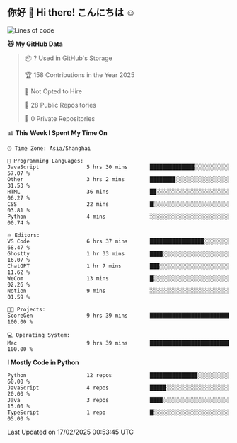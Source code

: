 ## 你好 👋 Hi there! こんにちは ☺️

<!--START_SECTION:waka-->
![Lines of code](https://img.shields.io/badge/From%20Hello%20World%20I%27ve%20Written-408.6%20thousand%20lines%20of%20code-blue)

**🐱 My GitHub Data** 

> 📦 ? Used in GitHub's Storage 
 > 
> 🏆 158 Contributions in the Year 2025
 > 
> 🚫 Not Opted to Hire
 > 
> 📜 28 Public Repositories 
 > 
> 🔑 0 Private Repositories 
 > 
📊 **This Week I Spent My Time On** 

```text
🕑︎ Time Zone: Asia/Shanghai

💬 Programming Languages: 
JavaScript               5 hrs 30 mins       ██████████████░░░░░░░░░░░   57.07 % 
Other                    3 hrs 2 mins        ████████░░░░░░░░░░░░░░░░░   31.53 % 
HTML                     36 mins             ██░░░░░░░░░░░░░░░░░░░░░░░   06.27 % 
CSS                      22 mins             █░░░░░░░░░░░░░░░░░░░░░░░░   03.81 % 
Python                   4 mins              ░░░░░░░░░░░░░░░░░░░░░░░░░   00.74 % 

🔥 Editors: 
VS Code                  6 hrs 37 mins       █████████████████░░░░░░░░   68.47 % 
Ghostty                  1 hr 33 mins        ████░░░░░░░░░░░░░░░░░░░░░   16.07 % 
ChatGPT                  1 hr 7 mins         ███░░░░░░░░░░░░░░░░░░░░░░   11.62 % 
WeCom                    13 mins             █░░░░░░░░░░░░░░░░░░░░░░░░   02.26 % 
Notion                   9 mins              ░░░░░░░░░░░░░░░░░░░░░░░░░   01.59 % 

🐱‍💻 Projects: 
ScoreGen                 9 hrs 39 mins       █████████████████████████   100.00 % 

💻 Operating System: 
Mac                      9 hrs 39 mins       █████████████████████████   100.00 % 
```

**I Mostly Code in Python** 

```text
Python                   12 repos            ███████████████░░░░░░░░░░   60.00 % 
JavaScript               4 repos             █████░░░░░░░░░░░░░░░░░░░░   20.00 % 
Java                     3 repos             ████░░░░░░░░░░░░░░░░░░░░░   15.00 % 
TypeScript               1 repo              █░░░░░░░░░░░░░░░░░░░░░░░░   05.00 % 
```




 Last Updated on 17/02/2025 00:53:45 UTC
<!--END_SECTION:waka-->